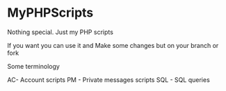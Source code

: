 # MyPHPScripts
Nothing special. Just my PHP scripts

If you want you can use it and Make some changes but on your branch  or fork

Some terminology

AC- Account scripts
PM - Private messages scripts
SQL - SQL queries